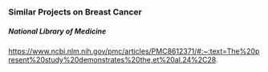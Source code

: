 ### Similar Projects on Breast Cancer
##### National Library of Medicine
https://www.ncbi.nlm.nih.gov/pmc/articles/PMC8612371/#:~:text=The%20present%20study%20demonstrates%20the,et%20al.24%2C28.
